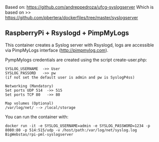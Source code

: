 Based on: https://github.com/andreppedroza/ufcg-syslogserver Which is based on >> https://github.com/pbertera/dockerfiles/tree/master/syslogserver

## RaspberryPi + Rsyslogd + PimpMyLogs

This container creates a Syslog server with Rsyslogd, logs are accessible via PimpMyLogs interface (http://pimpmylog.com).

PympMylogs credentials are created using the script create-user.php:

```Set env variables(Optional)
SYSLOG_USERNAME  ->> User
SYSLOG_PASSORD   ->> pw
(if not set the default user is admin and pw is SyslogP4ss)

Networking (Mandatory)
Set ports UDP 514  ->> 515
Set ports TCP 80   ->> 80

Map volumes (Optional)
/var/log/net/ --> /local/storage
```

You can run the container with:

    docker run -it -e SYSLOG_USERNAME=admin -e SYSLOG_PASSWORD=1234 -p 8080:80 -p 514:515/udp -v /host/path:/var/log/net/syslog.log BigWebstas/rpi-pml-syslogserver

